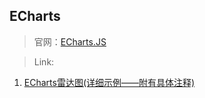 ## ECharts

> 官网：[ECharts.JS](http://echarts.baidu.com/)

> Link:

1. [ECharts雷达图(详细示例——附有具体注释)](https://blog.csdn.net/GRAY_KEY/article/details/80575583)